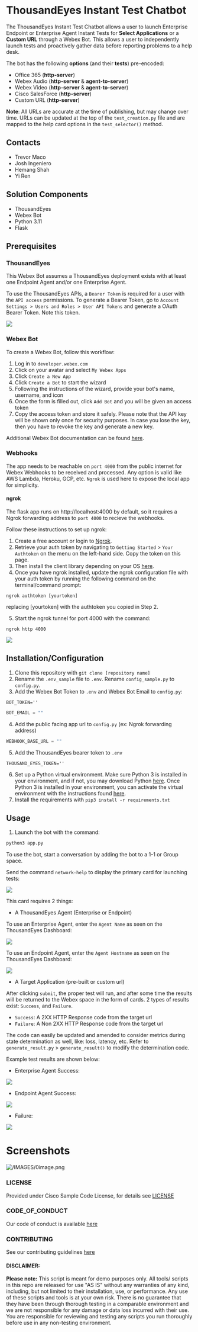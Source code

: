 # ThousandEyes Instant Test Chatbot

The ThousandEyes Instant Test Chatbot allows a user to launch Enterprise Endpoint or Enterprise Agent Instant Tests for **Select Applications** or a **Custom URL** through a Webex Bot. This allows a user to independently launch tests and proactively gather data before reporting problems to a help desk.

The bot has the following **options** (and their **tests**) pre-encoded:

* Office 365 (**http-server**)
* Webex Audio (**http-server** & **agent-to-server**)
* Webex Video (**http-server** & **agent-to-server**)
* Cisco SalesForce (**http-server**)
* Custom URL (**http-server**)

**Note**: All URLs are accurate at the time of publishing, but may change over time. URLs can be updated at the top of the `test_creation.py` file and are mapped to the help card options in the `test_selector()` method.

## Contacts
* Trevor Maco
* Josh Ingeniero
* Hemang Shah
* Yi Ren

## Solution Components
* ThousandEyes
* Webex Bot
* Python 3.11
* Flask

## Prerequisites

### ThousandEyes

This Webex Bot assumes a ThousandEyes deployment exists with at least one Endpoint Agent and/or one Enterprise Agent.

To use the ThousandEyes APIs, a  `Bearer Token` is required for a user with the `API access` permissions. To generate a Bearer Token, go to `Account Settings > Users and Roles > User API Tokens` and generate a OAuth Bearer Token. Note this token.

![](IMAGES/oauth_bearer_token.png)

### Webex Bot
To create a Webex Bot, follow this workflow:
1. Log in to `developer.webex.com`
2. Click on your avatar and select `My Webex Apps`
3. Click `Create a New App`
4. Click `Create a Bot` to start the wizard
5. Following the instructions of the wizard, provide your bot's name, username, and icon
6. Once the form is filled out, click `Add Bot` and you will be given an access token
7. Copy the access token and store it safely. Please note that the API key will be shown only once for security purposes. In case you lose the key, then you have to revoke the key and generate a new key.

Additional Webex Bot documentation can be found [here](https://developer.webex.com/docs/bots).

### Webhooks
The app needs to be reachable on `port 4000` from the public internet for Webex Webhooks to be received and processed. Any option is valid like AWS Lambda, Heroku, GCP, etc. `Ngrok` is used here to expose the local app for simplicity.

#### ngrok
The flask app runs on http://localhost:4000 by default, so it requires a Ngrok forwarding address to `port 4000` to recieve the webhooks.

Follow these instructions to set up ngrok:
1. Create a free account or login to [Ngrok](https://ngrok.com/).
2. Retrieve your auth token by navigating to `Getting Started` > `Your Authtoken` on the menu on the left-hand side. Copy the token on this page.
3. Then install the client library depending on your OS [here](https://ngrok.com/download).
4. Once you have ngrok installed, update the ngrok configuration file with your auth token by running the following command on the terminal/command prompt: 
```
ngrok authtoken [yourtoken]
```
replacing [yourtoken] with the authtoken you copied in Step 2.

5. Start the ngrok tunnel for port 4000 with the command:
```
ngrok http 4000
```
![](IMAGES/ngrok.png)

## Installation/Configuration
1. Clone this repository with `git clone [repository name]`
2. Rename the `.env_sample` file to `.env`. Rename `config_sample.py` to `config.py`.
3. Add the Webex Bot Token to `.env` and Webex Bot Email to `config.py`:
```dotenv
BOT_TOKEN=''
```
```python
BOT_EMAIL = ""
```
4. Add the public facing app url to `config.py` (ex: Ngrok forwarding address)
```python
WEBHOOK_BASE_URL = ""
```
5. Add the ThousandEyes bearer token to `.env`
```dotenv
THOUSAND_EYES_TOKEN=''
```
6. Set up a Python virtual environment. Make sure Python 3 is installed in your environment, and if not, you may download Python [here](https://www.python.org/downloads/). Once Python 3 is installed in your environment, you can activate the virtual environment with the instructions found [here](https://docs.python.org/3/tutorial/venv.html).
7. Install the requirements with `pip3 install -r requirements.txt`


## Usage

1. Launch the bot with the command:
``` bash
python3 app.py
```

To use the bot, start a conversation by adding the bot to a 1-1 or Group space.

Send the command `network-help` to display the primary card for launching tests:

![](IMAGES/help_card.png)

This card requires 2 things:
* A ThousandEyes Agent (Enterprise or Endpoint)

To use an Enterprise Agent, enter the `Agent Name` as seen on the ThousandEyes Dashboard:

![](IMAGES/enterprise_agent_selection.png)

To use an Endpoint Agent, enter the `Agent Hostname` as seen on the ThousandEyes Dashboard:

![](IMAGES/endpoint_agent_selection.png)

* A Target Application (pre-built or custom url)

After clicking `submit`, the proper test will run, and after some time the results will be returned to the Webex space in the form of cards. 2 types of results exist: `Success`, and `Failure`.
* `Success`: A 2XX HTTP Response code from the target url
* `Failure`: A Non 2XX HTTP Response code from the target url

The code can easily be updated and amended to consider metrics during state determination as well, like: loss, latency, etc. Refer to `generate_result.py` > `generate_result()` to modify the determination code.

Example test results are shown below:

* Enterprise Agent Success:

![](IMAGES/enterprise_success_test.png)

* Endpoint Agent Success:

![](IMAGES/endpoint_success_test.png)

* Failure:

![](IMAGES/failure_test.png)

# Screenshots

![/IMAGES/0image.png](/IMAGES/0image.png)

### LICENSE

Provided under Cisco Sample Code License, for details see [LICENSE](LICENSE.md)

### CODE_OF_CONDUCT

Our code of conduct is available [here](CODE_OF_CONDUCT.md)

### CONTRIBUTING

See our contributing guidelines [here](CONTRIBUTING.md)

#### DISCLAIMER:
<b>Please note:</b> This script is meant for demo purposes only. All tools/ scripts in this repo are released for use "AS IS" without any warranties of any kind, including, but not limited to their installation, use, or performance. Any use of these scripts and tools is at your own risk. There is no guarantee that they have been through thorough testing in a comparable environment and we are not responsible for any damage or data loss incurred with their use.
You are responsible for reviewing and testing any scripts you run thoroughly before use in any non-testing environment.